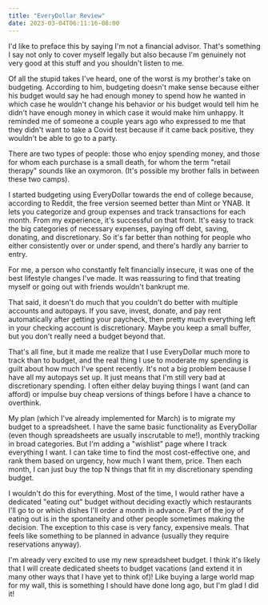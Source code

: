 ```yaml
---
title: "EveryDollar Review"
date: 2023-03-04T06:11:16-08:00
---
```


I'd like to preface this by saying I'm not a financial advisor.
That's something I say not only to cover myself legally but also because I'm genuinely not very good at this stuff and you shouldn't listen to me.

Of all the stupid takes I've heard, one of the worst is my brother's take on budgeting.
According to him, budgeting doesn't make sense because either his budget would say he had enough money to spend how he wanted in which case he wouldn't change his behavior or his budget would tell him he didn't have enough money in which case it would make him unhappy.
It reminded me of someone a couple years ago who expressed to me that they didn't want to take a Covid test because if it came back positive, they wouldn't be able to go to a party.

There are two types of people: those who enjoy spending money, and those for whom each purchase is a small death, for whom the term "retail therapy" sounds like an oxymoron.
(It's possible my brother falls in between these two camps).

I started budgeting using EveryDollar towards the end of college because, according to Reddit, the free version seemed better than Mint or YNAB.
It lets you categorize and group expenses and track transactions for each month.
From my experience, it's successful on that front.
It's easy to track the big categories of necessary expenses, paying off debt, saving, donating, and discretionary.
So it's far better than nothing for people who either consistently over or under spend, and there's hardly any barrier to entry.

For me, a person who constantly felt financially insecure, it was one of the best lifestyle changes I've made.
It was reassuring to find that treating myself or going out with friends wouldn't bankrupt me.

That said, it doesn't do much that you couldn't do better with multiple accounts and autopays.
If you save, invest, donate, and pay rent automatically after getting your paycheck, then pretty much everything left in your checking account is discretionary.
Maybe you keep a small buffer, but you don't really need a budget beyond that.

That's all fine, but it made me realize that I use EveryDollar much more to track than to budget, and the real thing I use to moderate my spending is guilt about how much I've spent recently.
It's not a big problem because I have all my autopays set up.
It just means that I'm still very bad at discretionary spending.
I often either delay buying things I want (and can afford) or impulse buy cheap versions of things before I have a chance to overthink.

My plan (which I've already implemented for March) is to migrate my budget to a spreadsheet.
I have the same basic functionality as EveryDollar (even though spreadsheets are usually inscrutable to me!), monthly tracking in broad categories.
But I'm adding a "wishlist" page where I track everything I want.
I can take time to find the most cost-effective one, and rank them based on urgency, how much I want them, price.
Then each month, I can just buy the top N things that fit in my discretionary spending budget.

I wouldn't do this for everything.
Most of the time, I would rather have a dedicated "eating out" budget without deciding exactly which restaurants I'll go to or which dishes I'll order a month in advance.
Part of the joy of eating out is in the spontaneity and other people sometimes making the decision.
The exception to this case is very fancy, expensive meals.
That feels like something to be planned in advance (usually they require reservations anyway).

I'm already very excited to use my new spreadsheet budget.
I think it's likely that I will create dedicated sheets to budget vacations (and extend it in many other ways that I have yet to think of)!
Like buying a large world map for my wall, this is something I should have done long ago, but I'm glad I did it!

